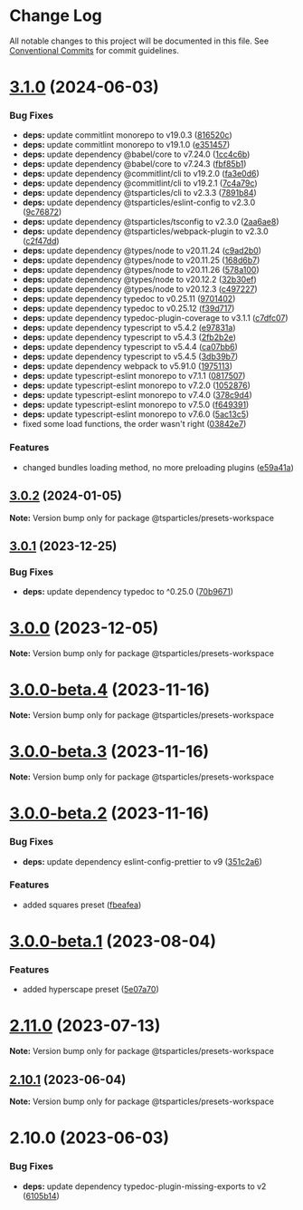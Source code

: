 # Change Log

All notable changes to this project will be documented in this file.
See [Conventional Commits](https://conventionalcommits.org) for commit guidelines.

# [3.1.0](https://github.com/tsparticles/presets/compare/v3.0.2...v3.1.0) (2024-06-03)

### Bug Fixes

- **deps:** update commitlint monorepo to v19.0.3 ([816520c](https://github.com/tsparticles/presets/commit/816520ceabf6de23d042c275b0810bdb4af4214c))
- **deps:** update commitlint monorepo to v19.1.0 ([e351457](https://github.com/tsparticles/presets/commit/e351457871da82f657cf5a59886433fd4d7257ef))
- **deps:** update dependency @babel/core to v7.24.0 ([1cc4c6b](https://github.com/tsparticles/presets/commit/1cc4c6b2880c15660226c436a11df286a9d104be))
- **deps:** update dependency @babel/core to v7.24.3 ([fbf85b1](https://github.com/tsparticles/presets/commit/fbf85b10628d252df59c5b8d384feb74a9cb3c65))
- **deps:** update dependency @commitlint/cli to v19.2.0 ([fa3e0d6](https://github.com/tsparticles/presets/commit/fa3e0d6cddca6afaa6b2b3552875aa7ada0db95d))
- **deps:** update dependency @commitlint/cli to v19.2.1 ([7c4a79c](https://github.com/tsparticles/presets/commit/7c4a79c10097f839280964ea835ae63564a97716))
- **deps:** update dependency @tsparticles/cli to v2.3.3 ([7891b84](https://github.com/tsparticles/presets/commit/7891b842c1962bffbb47791e23f4b68aaa45f551))
- **deps:** update dependency @tsparticles/eslint-config to v2.3.0 ([9c76872](https://github.com/tsparticles/presets/commit/9c76872e235129b36b9c6bd58c68c1703850a553))
- **deps:** update dependency @tsparticles/tsconfig to v2.3.0 ([2aa6ae8](https://github.com/tsparticles/presets/commit/2aa6ae8b62e5bf0d5612cbc04521ede35d015a83))
- **deps:** update dependency @tsparticles/webpack-plugin to v2.3.0 ([c2f47dd](https://github.com/tsparticles/presets/commit/c2f47dd7c4fe9bebeee19d6a74441d048e5d70e3))
- **deps:** update dependency @types/node to v20.11.24 ([c9ad2b0](https://github.com/tsparticles/presets/commit/c9ad2b0ad6c8d465e74c97c6efef88456db9b74f))
- **deps:** update dependency @types/node to v20.11.25 ([168d6b7](https://github.com/tsparticles/presets/commit/168d6b79cc334e2d3f6b57be4b5f44d46e67ab5c))
- **deps:** update dependency @types/node to v20.11.26 ([578a100](https://github.com/tsparticles/presets/commit/578a100ac6a288678ce1b0f1e5e3c69414bffbb6))
- **deps:** update dependency @types/node to v20.12.2 ([32b30ef](https://github.com/tsparticles/presets/commit/32b30ef2efdef8754ce5212588e737998775b770))
- **deps:** update dependency @types/node to v20.12.3 ([c497227](https://github.com/tsparticles/presets/commit/c4972272c6b7c3bcb48c3c16291b520c67fef8e2))
- **deps:** update dependency typedoc to v0.25.11 ([9701402](https://github.com/tsparticles/presets/commit/97014027eceab5403dfffa0629c4650e9690f893))
- **deps:** update dependency typedoc to v0.25.12 ([f39d717](https://github.com/tsparticles/presets/commit/f39d71735d8f324f3fcec415250f63b4b3be5795))
- **deps:** update dependency typedoc-plugin-coverage to v3.1.1 ([c7dfc07](https://github.com/tsparticles/presets/commit/c7dfc07b66c233e2c981e57c787a4b4282f67061))
- **deps:** update dependency typescript to v5.4.2 ([e97831a](https://github.com/tsparticles/presets/commit/e97831afcc4f8cae81e5b905e66cda12e2936636))
- **deps:** update dependency typescript to v5.4.3 ([2fb2b2e](https://github.com/tsparticles/presets/commit/2fb2b2e0012ca496bd04536594cf5cab0ccf41f0))
- **deps:** update dependency typescript to v5.4.4 ([ca07bb6](https://github.com/tsparticles/presets/commit/ca07bb68af7bb5b704f5f01c60d6699373dbf355))
- **deps:** update dependency typescript to v5.4.5 ([3db39b7](https://github.com/tsparticles/presets/commit/3db39b7f58829122a17aafd0d9508a85906191ad))
- **deps:** update dependency webpack to v5.91.0 ([1975113](https://github.com/tsparticles/presets/commit/1975113d88195047e8e5f476b9577883330ed708))
- **deps:** update typescript-eslint monorepo to v7.1.1 ([0817507](https://github.com/tsparticles/presets/commit/08175078348c2bc94fc066ee54c1a36812b22288))
- **deps:** update typescript-eslint monorepo to v7.2.0 ([1052876](https://github.com/tsparticles/presets/commit/1052876309c18c3aac56cc2e890d12524afca1a8))
- **deps:** update typescript-eslint monorepo to v7.4.0 ([378c9d4](https://github.com/tsparticles/presets/commit/378c9d4f5558b0b9e0ba1a1b40eeea402a0372a1))
- **deps:** update typescript-eslint monorepo to v7.5.0 ([f649391](https://github.com/tsparticles/presets/commit/f6493917b03e7fb2951e37d8eaae1f52c075af66))
- **deps:** update typescript-eslint monorepo to v7.6.0 ([5ac13c5](https://github.com/tsparticles/presets/commit/5ac13c54e70a0337a3039831996877002263ed78))
- fixed some load functions, the order wasn't right ([03842e7](https://github.com/tsparticles/presets/commit/03842e769222020110a8a62336ef16992f20d088))

### Features

- changed bundles loading method, no more preloading plugins ([e59a41a](https://github.com/tsparticles/presets/commit/e59a41a9dd59ad666f156fb114c06ddb44b46f07))

## [3.0.2](https://github.com/tsparticles/presets/compare/v3.0.1...v3.0.2) (2024-01-05)

**Note:** Version bump only for package @tsparticles/presets-workspace

## [3.0.1](https://github.com/tsparticles/presets/compare/v3.0.0...v3.0.1) (2023-12-25)

### Bug Fixes

- **deps:** update dependency typedoc to ^0.25.0 ([70b9671](https://github.com/tsparticles/presets/commit/70b9671a08deec7be5b8d098de8fb2ad4bb728e4))

# [3.0.0](https://github.com/tsparticles/presets/compare/v3.0.0-beta.4...v3.0.0) (2023-12-05)

**Note:** Version bump only for package @tsparticles/presets-workspace

# [3.0.0-beta.4](https://github.com/tsparticles/presets/compare/v3.0.0-beta.3...v3.0.0-beta.4) (2023-11-16)

**Note:** Version bump only for package @tsparticles/presets-workspace

# [3.0.0-beta.3](https://github.com/tsparticles/presets/compare/v3.0.0-beta.2...v3.0.0-beta.3) (2023-11-16)

**Note:** Version bump only for package @tsparticles/presets-workspace

# [3.0.0-beta.2](https://github.com/tsparticles/presets/compare/v2.12.0...v3.0.0-beta.2) (2023-11-16)

### Bug Fixes

- **deps:** update dependency eslint-config-prettier to v9 ([351c2a6](https://github.com/tsparticles/presets/commit/351c2a6a927192afcc3acb8a81937fc3da19d494))

### Features

- added squares preset ([fbeafea](https://github.com/tsparticles/presets/commit/fbeafeae2261b7c9ce3f7cc1f1d690ac68806542))

# [3.0.0-beta.1](https://github.com/tsparticles/presets/compare/v2.11.0...v3.0.0-beta.1) (2023-08-04)

### Features

- added hyperscape preset ([5e07a70](https://github.com/tsparticles/presets/commit/5e07a709a3cc022dd2952d052b858df04e7004e6))

# [2.11.0](https://github.com/tsparticles/presets/compare/v2.10.1...v2.11.0) (2023-07-13)

**Note:** Version bump only for package @tsparticles/presets-workspace

## [2.10.1](https://github.com/tsparticles/presets/compare/v2.10.0...v2.10.1) (2023-06-04)

**Note:** Version bump only for package @tsparticles/presets-workspace

# 2.10.0 (2023-06-03)

### Bug Fixes

- **deps:** update dependency typedoc-plugin-missing-exports to v2 ([6105b14](https://github.com/tsparticles/presets/commit/6105b1499e4c93b72f79b75017862f507efd2676))
